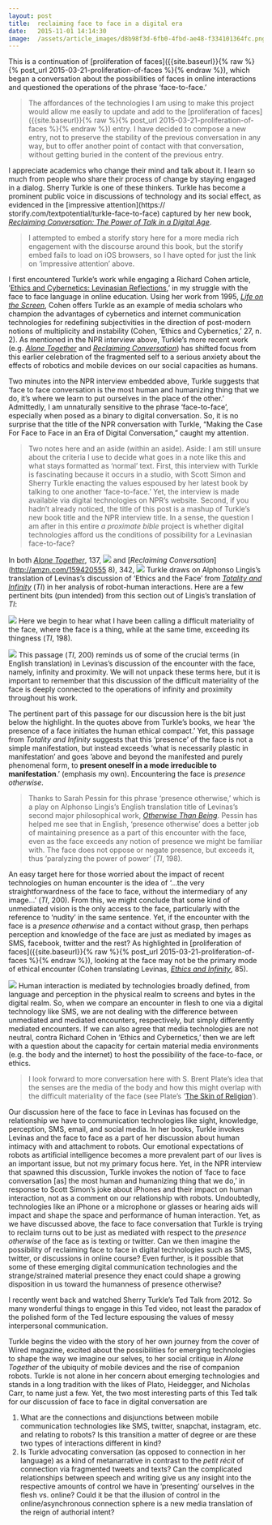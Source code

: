 ```yaml
---
layout:	post
title:	reclaiming face to face in a digital era
date:	2015-11-01 14:14:30
image:	/assets/article_images/d8b98f3d-6fb0-4fbd-ae48-f334101364fc.png
---
```

This is a continuation of [proliferation of faces]({{site.baseurl}}{% raw %}{% post_url 2015-03-21-proliferation-of-faces %}{% endraw %}), which began a conversation about the possibilities of faces in online interactions and questioned the operations of the phrase ‘face-to-face.’

> The affordances of the technologies I am using to make this project would allow me easily to update and add to the [proliferation of faces]({{site.baseurl}}{% raw %}{% post_url 2015-03-21-proliferation-of-faces %}{% endraw %}) entry. I have decided to compose a new entry, not to preserve the stability of the previous conversation in any way, but to offer another point of contact with that conversation, without getting buried in the content of the previous entry.

I appreciate academics who change their mind and talk about it. I learn so much from people who share their process of change by staying engaged in a dialog. Sherry Turkle is one of these thinkers. Turkle has become a prominent public voice in discussions of technology and its social effect, as evidenced in the [impressive attention](https://
storify.com/textpotential/turkle-face-to-face) captured by her new book, [*Reclaiming Conversation: The Power of Talk in a Digital Age*](http://amzn.com/1594205558).

> I attempted to embed a storify story here for a more media rich engagement with the discourse around this book, but the storify embed fails to load on iOS browsers, so I have opted for just the link on ‘impressive attention’ above.

I first encountered Turkle’s work while engaging a Richard Cohen article, ’[Ethics and Cybernetics: Levinasian Reflections](http://link.springer.com/article/10.1023/A:1010060128998),’ in my struggle with the face to face language in online education. Using her work from 1995, [*Life on the Screen*](http://amzn.com/B004V3WQXG), Cohen offers Turkle as an example of media scholars who champion the advantages of cybernetics and internet communication technologies for redefining subjectivities in the direction of post-modern notions of multiplicity and instability (Cohen, ‘Ethics and Cybernetics,’ 27, n. 2). As mentioned in the NPR interview above, Turkle’s more recent work (e.g. [*Alone Together*](http://amzn.com/B004DL0KW0) and [*Reclaiming Conversation*](http://amzn.com/1594205558)) has shifted focus from this earlier celebration of the fragmented self to a serious anxiety about the effects of robotics and mobile devices on our social capacities as humans.

Two minutes into the NPR interview embedded above, Turkle suggests that ‘face to face conversation is the most human and humanizing thing that we do, it’s where we learn to put ourselves in the place of the other.’ Admittedly, I am unnaturally sensitive to the phrase ‘face-to-face’, especially when posed as a binary to digital conversation. So, it is no surprise that the title of the NPR conversation with Turkle, “Making the Case For Face to Face in an Era of Digital Conversation,” caught my attention.

> Two notes here and an aside (within an aside). Aside: I am still unsure about the criteria I use to decide what goes in a note like this and what stays formatted as ‘normal’ text. First, this interview with Turkle is fascinating because it occurs in a studio, with Scott Simon and Sherry Turkle enacting the values espoused by her latest book by talking to one another ‘face-to-face.’ Yet, the interview is made available via digital technologies on NPR’s website. Second, if you hadn’t already noticed, the title of this post is a mashup of Turkle’s new book title and the NPR interview title. In a sense, the question I am after in this entire *a proximate bible* project is whether digital technologies afford us the conditions of possibility for a Levinasian face-to-face?

In both [*Alone Together*](http://amzn.com/B004DL0KW0), 137,
![](/assets/article_images/d8b98f3d-6fb0-4fbd-ae48-f334101364fc.png)
and [*Reclaiming Conversation*](http://amzn.com/159420555
8), 342,
![](/assets/article_images/417a8539-721b-48b9-b38b-8f5e905382f4.png)
Turkle draws on Alphonso Lingis’s translation of Levinas’s discussion of ‘Ethics and the Face’ from [*Totality and Infinity*](http://amzn.com/0820702455) (*TI*) in her analysis of robot-human interactions. Here are a few pertinent bits (pun intended) from this section out of Lingis’s translation of *TI*:

![](/assets/article_images/b8d80eb1-4d0c-4376-bad9-2ad321a6f12c.png)
Here we begin to hear what I have been calling a difficult materiality of the face, where the face is a thing, while at the same time, exceeding its thingness (*TI*, 198).

![](/assets/article_images/865a5974-b9cc-4cd3-8e00-e8b0d5e74540.jpg)
This passage (*TI*, 200) reminds us of some of the crucial terms (in English translation) in Levinas’s discussion of the encounter with the face, namely, infinity and proximity. We will not unpack these terms here, but it is important to remember that this discussion of the difficult materiality of the face is deeply connected to the operations of infinity and proximity throughout his work.

The pertinent part of this passage for our discussion here is the bit just below the highlight. In the quotes above from Turkle’s books, we hear ‘the presence of a face initiates the human ethical compact.’ Yet, this passage from *Totality and Infinity* suggests that this ‘presence’ of the face is not a simple manifestation, but instead exceeds ‘what is necessarily plastic in manifestation’ and goes ’above and beyond the manifested and purely phenomenal form, to **present oneself in a mode irreducible to manifestation**.’ (emphasis my own). Encountering the face is *presence otherwise*.

> Thanks to Sarah Pessin for this phrase ‘presence otherwise,’ which is a play on Alphonso Lingis’s English translation title of Levinas’s second major philosophical work, [*Otherwise Than Being*](http://amzn.com/0820702994). Pessin has helped me see that in English, ‘presence otherwise’ does a better job of maintaining presence as a part of this encounter with the face, even as the face exceeds any notion of presence we might be familiar with. The face does not oppose or negate presence, but exceeds it, thus ‘paralyzing the power of power’ (*TI*, 198).

An easy target here for those worried about the impact of recent technologies on human encounter is the idea of ‘…the very straightforwardness of the face to face, without the intermediary of any image…’ (*TI*, 200). From this, we might conclude that some kind of unmediated vision is the only access to the face, particularly with the reference to ‘nudity’ in the same sentence. Yet, if the encounter with the face is a *presence otherwise* and a contact without grasp, then perhaps perception and knowledge of the face are just as mediated by images as SMS, facebook, twitter and the rest? As highlighted in [proliferation of faces]({{site.baseurl}}{% raw %}{% post_url 2015-03-21-proliferation-of-faces %}{% endraw %}), looking at the face may not be the primary mode of ethical encounter (Cohen translating Levinas, [*Ethics and Infinity*](http://amzn.com/0820701785), 85).

![](/assets/article_images/5dce18ea-555b-49d6-8f86-cf769f6595a0.jpg)
Human interaction is mediated by technologies broadly defined, from language and perception in the physical realm to screens and bytes in the digital realm. So, when we compare an encounter in flesh to one via a digital technology like SMS, we are not dealing with the difference between unmediated and mediated encounters, respectively, but simply differently mediated encounters. If we can also agree that media technologies are not neutral, contra Richard Cohen in ‘Ethics and Cybernetics,’ then we are left with a question about the capacity for certain material media environments (e.g. the body and the internet) to host the possibility of the face-to-face, or ethics.

> I look forward to more conversation here with S. Brent Plate’s idea that the senses are the media of the body and how this might overlap with the difficult materiality of the face (see Plate’s ’[The Skin of Religion](http://onlinelibrary.wiley.com/doi/10.1111/j.1939-3881.2012.00228.x/abstract)’).

Our discussion here of the face to face in Levinas has focused on the relationship we have to communication technologies like sight, knowledge, perception, SMS, email, and social media. In her books, Turkle invokes Levinas and the face to face as a part of her discussion about human intimacy with and attachment to robots. Our emotional expectations of robots as artificial intelligence becomes a more prevalent part of our lives is an important issue, but not my primary focus here. Yet, in the NPR interview that spawned this discussion, Turkle invokes the notion of ‘face to face conversation \[as\] the most human and humanizing thing that we do,’ in response to Scott Simon’s joke about iPhones and their impact on human interaction, not as a comment on our relationship with robots. Undoubtedly, technologies like an iPhone or a microphone or glasses or hearing aids will impact and shape the space and performance of human interaction. Yet, as we have discussed above, the face to face conversation that Turkle is trying to reclaim turns out to be just as mediated with respect to the *presence otherwise* of the face as is texting or twitter. Can we then imagine the possibility of reclaiming face to face in digital technologies such as SMS, twitter, or discussions in online course? Even further, is it possible that some of these emerging digital communication technologies and the strange/strained material presence they enact could shape a growing disposition in us toward the humanness of presence otherwise?

I recently went back and watched Sherry Turkle’s Ted Talk from 2012. So many wonderful things to engage in this Ted video, not least the paradox of the polished form of the Ted lecture espousing the values of messy interpersonal communication.

Turkle begins the video with the story of her own journey from the cover of Wired magazine, excited about the possibilities for emerging technologies to shape the way we imagine our selves, to her social critique in *Alone Together* of the ubiquity of mobile devices and the rise of companion robots. Turkle is not alone in her concern about emerging technologies and stands in a long tradition with the likes of Plato, Heidegger, and Nicholas Carr, to name just a few. Yet, the two most interesting parts of this Ted talk for our discussion of face to face in digital conversation are

1.  What are the connections and disjunctions between mobile communication technologies like SMS, twitter, snapchat, instagram, etc. and relating to robots? Is this transition a matter of degree or are these two types of interactions different in kind?
2.  Is Turkle advocating conversation (as opposed to connection in her language) as a kind of metanarrative in contrast to the *petit récit* of connection via fragmented tweets and texts? Can the complicated relationships between speech and writing give us any insight into the respective amounts of control we have in ‘presenting’ ourselves in the flesh vs. online? Could it be that the illusion of control in the online/asynchronous connection sphere is a new media translation of the reign of authorial intent?

